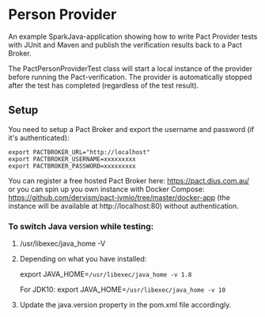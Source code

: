 # Person Provider

An example SparkJava-application showing how to write Pact Provider tests with JUnit and Maven and publish the verification results back to a Pact Broker.

The PactPersonProviderTest class will start a local instance of the provider before running the Pact-verification. The provider is automatically stopped after the test has completed (regardless of the test result).

## Setup

You need to setup a Pact Broker and export the username and password (if it's authenticated):

    export PACTBROKER_URL="http://localhost"
    export PACTBROKER_USERNAME=xxxxxxxxx
    export PACTBROKER_PASSWORD=xxxxxxxxx
    
You can register a free hosted Pact Broker here: https://pact.dius.com.au/ or you can spin up you own instance with Docker Compose: https://github.com/dervism/pact-jvmio/tree/master/docker-app (the instance will be available at http://localhost:80) without authentication.

### To switch Java version while testing:

1. /usr/libexec/java_home -V
2. Depending on what you have installed:

    export JAVA_HOME=`/usr/libexec/java_home -v 1.8`
    
    For JDK10:
    export JAVA_HOME=`/usr/libexec/java_home -v 10`

3. Update the java.version property in the pom.xml file accordingly.
